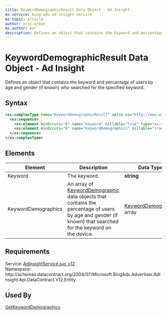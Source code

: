 ```yaml
---
title: KeywordDemographicResult Data Object - Ad Insight
ms.service: bing-ads-ad-insight-service
ms.topic: article
author: eric-urban
ms.author: eur
description: Defines an object that contains the keyword and percentage of users by age and gender (if known) who searched for the specified keyword.
---
```

# KeywordDemographicResult Data Object - Ad Insight
Defines an object that contains the keyword and percentage of users by age and gender (if known) who searched for the specified keyword.

## Syntax
```xml
<xs:complexType name="KeywordDemographicResult" xmlns:xs="http://www.w3.org/2001/XMLSchema">
  <xs:sequence>
    <xs:element minOccurs="0" name="Keyword" nillable="true" type="xs:string" />
    <xs:element minOccurs="0" name="KeywordDemographics" nillable="true" type="tns:ArrayOfKeywordDemographic" />
  </xs:sequence>
</xs:complexType>
```

## <a name="elements"></a>Elements

|Element|Description|Data Type|
|-----------|---------------|-------------|
|<a name="keyword"></a>Keyword|The keyword.|**string**|
|<a name="keyworddemographics"></a>KeywordDemographics|An array of [KeywordDemographic](keyworddemographic.md) data objects that contains the percentage of users by age and gender (if known) that searched for the keyword on the device.|[KeywordDemographic](keyworddemographic.md) array|

## Requirements
Service: [AdInsightService.svc v12](https://adinsight.api.bingads.microsoft.com/Api/Advertiser/AdInsight/v12/AdInsightService.svc)  
Namespace: http\://schemas.datacontract.org/2004/07/Microsoft.BingAds.Advertiser.AdInsight.Api.DataContract.V12.Entity  

## Used By
[GetKeywordDemographics](getkeyworddemographics.md)  
